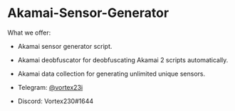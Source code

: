 # Akamai-Sensor-Generator


What we offer:

- Akamai sensor generator script.

- Akamai deobfuscator for deobfuscating Akamai 2 scripts automatically.

- Akamai data collection for generating unlimited unique sensors.



- Telegram: [@vortex23i](https://t.me/vortex23i)

- Discord: Vortex230#1644
